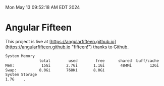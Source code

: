 Mon May 13 09:52:18 AM EDT 2024

# Angular Fifteen


This project is live at [https://angularfifteen.github.io](https://angularfifteen.github.io "fifteen!") thanks to Github.

```bash
System Memory
               total        used        free      shared  buff/cache   available
Mem:            15Gi       2.7Gi       1.1Gi       484Mi        12Gi        12Gi
Swap:          8.0Gi       768Ki       8.0Gi
System Storage
1.7G	.
```
```bash
